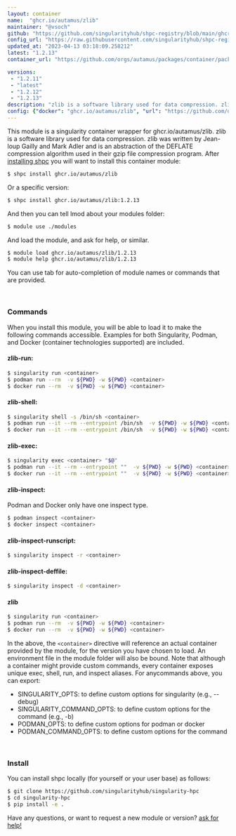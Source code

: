 ```yaml
---
layout: container
name:  "ghcr.io/autamus/zlib"
maintainer: "@vsoch"
github: "https://github.com/singularityhub/shpc-registry/blob/main/ghcr.io/autamus/zlib/container.yaml"
config_url: "https://raw.githubusercontent.com/singularityhub/shpc-registry/main/ghcr.io/autamus/zlib/container.yaml"
updated_at: "2023-04-13 03:18:09.258212"
latest: "1.2.13"
container_url: "https://github.com/orgs/autamus/packages/container/package/zlib"

versions:
 - "1.2.11"
 - "latest"
 - "1.2.12"
 - "1.2.13"
description: "zlib is a software library used for data compression. zlib was written by Jean-loup Gailly and Mark Adler and is an abstraction of the DEFLATE compression algorithm used in their gzip file compression program."
config: {"docker": "ghcr.io/autamus/zlib", "url": "https://github.com/orgs/autamus/packages/container/package/zlib", "maintainer": "@vsoch", "description": "zlib is a software library used for data compression. zlib was written by Jean-loup Gailly and Mark Adler and is an abstraction of the DEFLATE compression algorithm used in their gzip file compression program.", "latest": {"1.2.13": "sha256:930754ecc3e400c363e50454b6350935bea82728b6b0b488c1c00fa3157e5536"}, "tags": {"1.2.11": "sha256:cf12c3a0b8a366a6d83e9a8656adf5f17fd1d4fb92243e86c385f1507a5388d9", "latest": "sha256:930754ecc3e400c363e50454b6350935bea82728b6b0b488c1c00fa3157e5536", "1.2.12": "sha256:7975106687e0721a8b763b33713d3b3b0adbbf1514fe84073d616e1f09ac3974", "1.2.13": "sha256:930754ecc3e400c363e50454b6350935bea82728b6b0b488c1c00fa3157e5536"}}
---
```


This module is a singularity container wrapper for ghcr.io/autamus/zlib.
zlib is a software library used for data compression. zlib was written by Jean-loup Gailly and Mark Adler and is an abstraction of the DEFLATE compression algorithm used in their gzip file compression program.
After [installing shpc](#install) you will want to install this container module:


```bash
$ shpc install ghcr.io/autamus/zlib
```

Or a specific version:

```bash
$ shpc install ghcr.io/autamus/zlib:1.2.13
```

And then you can tell lmod about your modules folder:

```bash
$ module use ./modules
```

And load the module, and ask for help, or similar.

```bash
$ module load ghcr.io/autamus/zlib/1.2.13
$ module help ghcr.io/autamus/zlib/1.2.13
```

You can use tab for auto-completion of module names or commands that are provided.

<br>

### Commands

When you install this module, you will be able to load it to make the following commands accessible.
Examples for both Singularity, Podman, and Docker (container technologies supported) are included.

#### zlib-run:

```bash
$ singularity run <container>
$ podman run --rm  -v ${PWD} -w ${PWD} <container>
$ docker run --rm  -v ${PWD} -w ${PWD} <container>
```

#### zlib-shell:

```bash
$ singularity shell -s /bin/sh <container>
$ podman run --it --rm --entrypoint /bin/sh  -v ${PWD} -w ${PWD} <container>
$ docker run --it --rm --entrypoint /bin/sh  -v ${PWD} -w ${PWD} <container>
```

#### zlib-exec:

```bash
$ singularity exec <container> "$@"
$ podman run --it --rm --entrypoint ""  -v ${PWD} -w ${PWD} <container> "$@"
$ docker run --it --rm --entrypoint ""  -v ${PWD} -w ${PWD} <container> "$@"
```

#### zlib-inspect:

Podman and Docker only have one inspect type.

```bash
$ podman inspect <container>
$ docker inspect <container>
```

#### zlib-inspect-runscript:

```bash
$ singularity inspect -r <container>
```

#### zlib-inspect-deffile:

```bash
$ singularity inspect -d <container>
```



#### zlib

```bash
$ singularity run <container>
$ podman run --rm  -v ${PWD} -w ${PWD} <container>
$ docker run --rm  -v ${PWD} -w ${PWD} <container>
```


In the above, the `<container>` directive will reference an actual container provided
by the module, for the version you have chosen to load. An environment file in the
module folder will also be bound. Note that although a container
might provide custom commands, every container exposes unique exec, shell, run, and
inspect aliases. For anycommands above, you can export:

 - SINGULARITY_OPTS: to define custom options for singularity (e.g., --debug)
 - SINGULARITY_COMMAND_OPTS: to define custom options for the command (e.g., -b)
 - PODMAN_OPTS: to define custom options for podman or docker
 - PODMAN_COMMAND_OPTS: to define custom options for the command

<br>

### Install

You can install shpc locally (for yourself or your user base) as follows:

```bash
$ git clone https://github.com/singularityhub/singularity-hpc
$ cd singularity-hpc
$ pip install -e .
```

Have any questions, or want to request a new module or version? [ask for help!](https://github.com/singularityhub/singularity-hpc/issues)